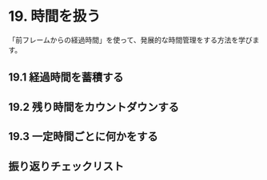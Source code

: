 # 19. 時間を扱う
「前フレームからの経過時間」を使って、発展的な時間管理をする方法を学びます。

## 19.1 経過時間を蓄積する


## 19.2 残り時間をカウントダウンする


## 19.3 一定時間ごとに何かをする




## 振り返りチェックリスト

